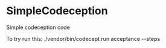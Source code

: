 SimpleCodeception
=================

Simple codeception code

To try run this: ./vendor/bin/codecept run acceptance --steps
